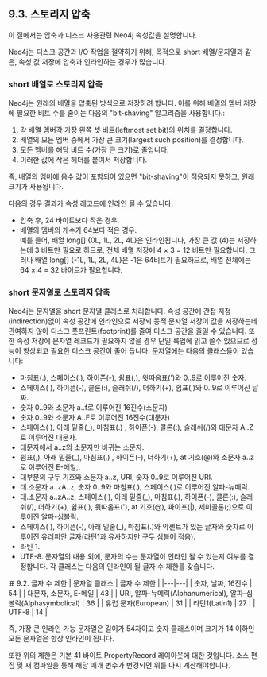 ## 9.3. 스토리지 압축
<div class="abstract">
<p>이 절에서는 압축과 디스크 사용관련 Neo4j 속성값을 설명합니다.
</div> 
Neo4j는 디스크 공간과 I/O 작업을 절약하기 위해,  목적으로 short 배열/문자열과 같은, 속성 값 저장에 압축과 인라인하는 경우가 많습니다.

### short 배열로 스토리지 압축
Neo4j는 원래의 배열을 압축된 방식으로 저장하려 합니다. 이를 위해 배열의 멤버 저장에 필요한 비트 수를 줄이는 다음의 "bit-shaving" 알고리즘을 사용합니다.:
1. 각 배열 멤버각 가장 왼쪽 셋 비트(leftmost set bit)의 위치를 결정합니다.
2. 배열의 모든 멤버 중에서 가장 큰 크기(largest such position)를 결정합니다.
3. 모든 멤버를 해당 비트 수(가장 큰 크기)로 줄입니다.
4. 이러한 값에 작은 헤더를 붙여서 저장합니다.

즉, 배열의 멤버에 음수 값이 포함되어 있으면 "bit-shaving"이 적용되지 못하고, 원래 크기가 사용됩니다.  

다음의 경우 결과가 속성 레코드에 인라인 될 수 있습니다:
* 압축 후, 24 바이트보다 작은 경우.
* 배열의 멤버의 개수가 64보다 적은 경우.  
예를 들어, 배열 long[] {0L, 1L, 2L, 4L}은 인라인됩니다, 가장 큰 값 (4)는 저장하는데 3 비트만 필요로 하므로, 전체 배열 저장에 4 × 3 = 12 비트만 필요합니다. 그러나 배열 long[] {-1L, 1L, 2L, 4L}은 -1은 64비트가 필요하므로, 배열 전체에는 64 × 4 = 32 바이트가 필요합니다.

### short 문자열로 스토리지 압축
Neo4j는 문자열을 short 문자열 클래스로 처리합니다. 속성 공간에 간접 지정(indirection)없이 속성 공간에 인라인으로 저장되 동적 문자열 저장이 값을 저장하는데 관여하지 않아 디스크 풋프린트(footprint)를 줄여 디스크 공간을 줄일 수 있습니다. 또한 속성 저장에 문자열 레코드가 필요하지 않을 경우 단일 룩업에 읽고 쓸수 있으므로 성능이 향상되고 필요한 디스크 공간이 줄어 듭니다.
문자열에는 다음의 클래스들이 있습니다:  
* 마침표(.), 스페이스( ), 하이픈(-), 쉼표(,), 윗따옴표(')와 0..9로 이루어진 숫자.
* 스페이스( ), 하이픈(-), 콜론(:), 슬래쉬(/), 더하기(+), 쉼표(,)와 0..9로 이루어진 날짜.
* 숫자 0..9와 소문자 a..f로 이루어진 16진수(소문자)
* 숫자 0..9와 소문자 A..F로 이루어진 16진수(대문자)
* 스페이스( ), 아래 밑줄(\_), 마침표(.) , 하이픈(-), 콜론(:), 슬래쉬(/)와 대문자 A..Z로 이루어진 대문자.
* 대문자에서 a..z의 소문자만 바뀌는 소문자.
* 쉼표(,), 아래 밑줄(\_), 마침표(.) , 하이픈(-), 더하기(+), at 기호(@)와 소문자 a..z로 이루어진 E-메일,.
* 대부분의 구두 기호와 소문자 a..z, URI, 숫자 0..9로 이루어진 URI.
* 대.소문자 a..zA..z, 숫자 0..9와 마침표(.), 스페이스( )로 이루어진 알파-뉴메릭.
* 대.소문자 a..zA..z, 스페이스( ), 아래 밑줄(\_), 마침표(.), 하이픈(-), 콜론(:), 슬래쉬(/), 더하기(+), 쉼표(,), 윗따옴표('), at 기호(@), 파이프(|), 세미콜론(;)으로 이루어진 알파-심볼릭.
* 스페이스( ), 하이픈(-), 아래 밑줄(\_), 마침표(.)와 악센트가 있는 글자와 숫자로 이루어진 유러피안 글자(라틴1과 유사하지만 구두 심볼이 적음).
* 라틴 1.
* UTF-8.
문자열의 내용 외에, 문자의 수는 문자열이 인라인 될 수 있는지 여부를 결정합니다. 각 클래스는 다음의 인라인이 될 글자 수 제한를 갖습니다.

표 9.2. 글자 수 제한
| 문자열 클래스 | 글자 수 제한 |
|---|---|
| 숫자, 날짜, 16진수 | 54 |
| 대문자, 소문자, E-메일 | 43 |
| URI, 알파-뉴메릭(Alphanumerical), 알파-심볼릭(Alphasymbolical) | 36 |
| 유럽 문자(European) | 31 |
| 라틴1(Latin1) | 27 |
| UTF-8 | 14 |

즉, 가장 큰 인라인 가능 문자열은 길이가 54자이고 숫자 클래스이며 크기가 14 이하인 모든 문자열은 항상 인라인이 됩니다.

또한 위의 제한은 기본 41 바이트 PropertyRecord 레이아웃에 대한 것입니다. 소스 편집 및 재 컴파일을 통해 해당 매개 변수가 변경되면 위를 다시 계산해야합니다.
